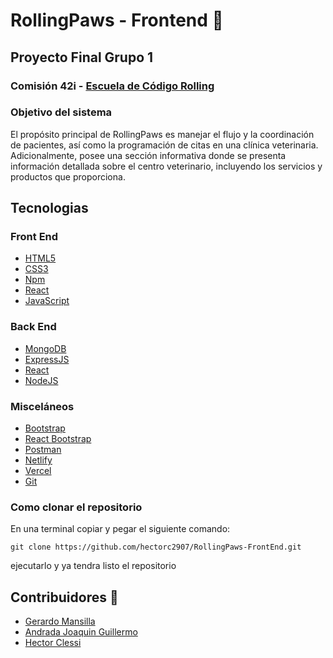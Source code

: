 # RollingPaws - Frontend 🐾

## Proyecto Final Grupo 1

### Comisión 42i - [Escuela de Código Rolling](https://rollingcodeschool.com/)

### Objetivo del sistema

El propósito principal de RollingPaws es manejar el flujo y la coordinación de pacientes, así como la programación de citas en una clínica veterinaria. Adicionalmente, posee una sección informativa donde se presenta información detallada sobre el centro veterinario, incluyendo los servicios y productos que proporciona.

## Tecnologias
### Front End
- [HTML5](https://www.w3.org/html/)
- [CSS3](https://www.w3schools.com/css/)
- [Npm](https://upload.wikimedia.org/wikipedia/commons/thumb/d/db/Npm-logo.svg/540px-Npm-logo.svg.png?20140904162625)
- [React](https://react.dev/)
- [JavaScript](https://www.javascript.com/)

### Back End
- [MongoDB](https://www.mongodb.com/)
- [ExpressJS](https://expressjs.com/)
- [React](https://react.dev/)
- [NodeJS](https://nodejs.org/)

### Misceláneos
- [Bootstrap](https://react-bootstrap.github.io/)
- [React Bootstrap](https://react-bootstrap.github.io/)
- [Postman](https://www.postman.com/postman/)
- [Netlify](https://www.netlify.com/)
- [Vercel](https://vercel.com/)
- [Git](https://git-scm.com/)

### Como clonar el repositorio

En una terminal copiar y pegar el siguiente comando: 

```
git clone https://github.com/hectorc2907/RollingPaws-FrontEnd.git
```
ejecutarlo y ya tendra listo el repositorio

## Contribuidores 👥

* [Gerardo Mansilla](https://github.com/pequege)
* [Andrada Joaquin Guillermo](https://github.com/GuillermoA231)
* [Hector Clessi](https://github.com/hectorc2907)
